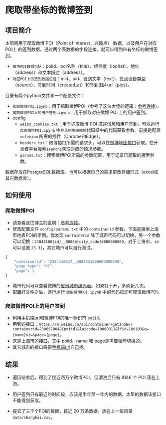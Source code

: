 # 爬取带坐标的微博签到

## 项目简介

本项目用于爬取微博 POI（Point of Interest，兴趣点） 数据，以及用户在对应 POI上 的签到数据。通过两个表数据的字段连接，就可以得到带有坐标的微博签到。
- `微博POI数据包括`：poiid、poi名称（title）、经纬度（lon/lat）、地址（address）和文本描述（address）。
- `对应POI上的签到数据包括`：mid、uid、签到文本（text）、签到设备类型（source）、签到时间（created_at）和签到图片url（pics）。

目录有两个python文件和一个配置文件：
- `爬取微博POI.ipynb`：用于抓取微博POI（参考了这位大佬的逻辑：[参考连接](https://gitee.com/Jongsh/weibo-poi-crawler)）。
- `爬取微博POI上的用户签到.ipynb`：用于抓取对应微博 POI 上的用户签到。
- config
	- `weibo_cookies.txt`：用于抓取微博 POI 描述信息和用户签到，可以运行 `爬取微博POI.ipynb` 中`登录网页端微博`代码框中的代码获取参数。前提是配置 `selenium` 所需的插件（Chrome和Edge）。
	- `headers.txt`：微博接口所需的请求头，可以在[微博地图接口](https://place.weibo.com/wandermap/?pcid=B2094251DB6FABFC489A)获取。在开发者平台搜索`search1`获取对应的请求参数。
	- `params.txt`：搜索微博POI所需的参数配置，用于记录已爬取的搜索参数。

数据存放在PostgreSQL数据库。也可以根据自己的需求更改存储形式（excel或其它数据库）。

## 如何使用

### 爬取微博POI

- 请查看这位博主的说明：[参考连接](https://gitee.com/Jongsh/weibo-poi-crawler)。
- 修改配置文件 `config/params.txt` 中的 `containerid` 参数。下面是搜索上海市地表POI的示例。我发现 `containerid` 除了城市代码可以切换，另一个参数可以切换：`23044100{id}__80086{city_code}0000000000`。对于上海市，`id` 可以设置 `23-31`，其它城市可以自行测试。
```python
{
    "containerid": "2304410027__8008631000000000000",
    "page_type": "01",
    "page": 1
}
```
- 城市代码可以查看微博的[省份城市编码表](https://open.weibo.com/wiki/%E7%9C%81%E4%BB%BD%E5%9F%8E%E5%B8%82%E7%BC%96%E7%A0%81%E8%A1%A8)。如果打不开，多刷新几次。
- 配置好文件之后，逐行运行 `爬取微博POI.ipynb` 中的代码框即可爬取微博POI。

### 爬取微博POI上的用户签到

- 利用[手机端url](https://m.weibo.cn/)和微博POI的唯一标识符 `poiid`。
- 用到的接口：`https://m.weibo.cn/api/container/getIndex?containerid=2306570042{poiid}&luicode=10000011&lfid=100103&q={name}&t=&page={page}`。
- 这是上海市的接口，其中 poiid、name 和 page是需要循环切换的。
- 其它城市的接口需要[手机端url](https://m.weibo.cn/)自己找。

## 结果

- 遍历结束后，得到了接近两万个微博POI，但清洗后只有 8146 个 POI 落在上海。

- 用户签到只有最近的时间段，应该是半年至一年内的数据，太早的数据该接口不能得到获取。

- 提去了三千个POI的数据，接近 20 万条数据。放在上一级目录 `data/shanghai.csv`。